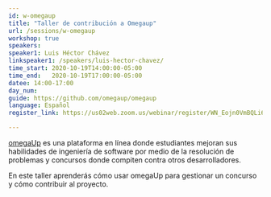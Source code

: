 ```yaml
---
id: w-omegaup
title: "Taller de contribución a Omegaup"
url: /sessions/w-omegaup
workshop: true
speakers:
speaker1: Luis Héctor Chávez
linkspeaker1: /speakers/luis-hector-chavez/
time_start: 2020-10-19T14:00:00-05:00
time_end:   2020-10-19T17:00:00-05:00
datee: 14:00-17:00
day_num: 
guide: https://github.com/omegaup/omegaup
language: Español
register_link: https://us02web.zoom.us/webinar/register/WN_Eojn0VmBQLi6UVglD0z1zg

---
```


[omegaUp](https://omegaup.org) es una plataforma en línea donde estudiantes mejoran sus habilidades de ingeniería de software por medio de la resolución de problemas y concursos donde compiten contra otros desarrolladores. 
<!--more-->

En este taller aprenderás cómo usar omegaUp para gestionar un concurso y cómo contribuir al proyecto.